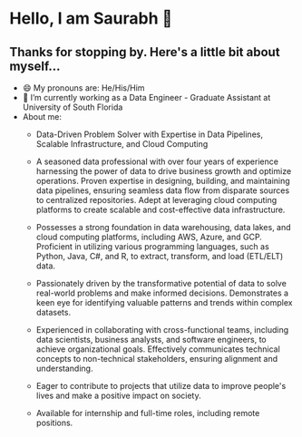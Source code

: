 # Hello, I am Saurabh 👋

## Thanks for stopping by. Here's a little bit about myself...


- 😄 My pronouns are: He/His/Him
- 🔭 I’m currently working as a Data Engineer - Graduate Assistant at University of South Florida
- About me:
  - Data-Driven Problem Solver with Expertise in Data Pipelines, Scalable Infrastructure, and Cloud Computing
  - A seasoned data professional with over four years of experience harnessing the power of data to drive business growth and optimize operations. Proven expertise in designing, building, and maintaining data pipelines, ensuring seamless data flow from disparate sources to centralized repositories. Adept at leveraging cloud computing platforms to create scalable and cost-effective data infrastructure.

  - Possesses a strong foundation in data warehousing, data lakes, and cloud computing platforms, including AWS, Azure, and GCP. Proficient in utilizing various programming languages, such as Python, Java, C#, and R, to extract, transform, and load (ETL/ELT) data.

  - Passionately driven by the transformative potential of data to solve real-world problems and make informed decisions. Demonstrates a keen eye for identifying valuable patterns and trends within complex datasets.

  - Experienced in collaborating with cross-functional teams, including data scientists, business analysts, and software engineers, to achieve organizational goals. Effectively communicates technical concepts to non-technical stakeholders, ensuring alignment and understanding.

  - Eager to contribute to projects that utilize data to improve people's lives and make a positive impact on society.

  - Available for internship and full-time roles, including remote positions.
